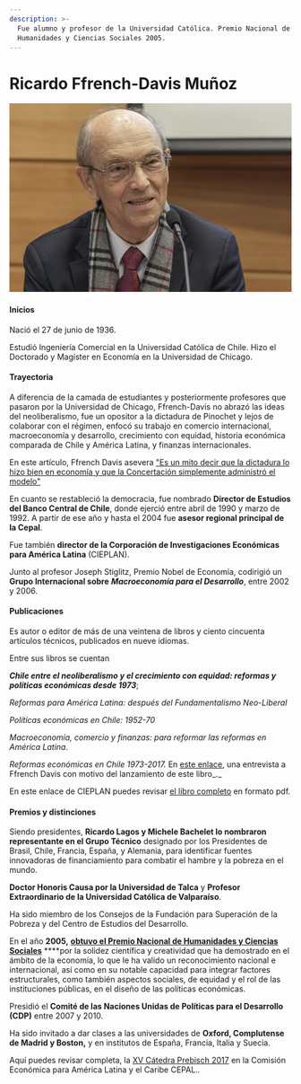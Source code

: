 ```yaml
---
description: >-
  Fue alumno y profesor de la Universidad Católica. Premio Nacional de
  Humanidades y Ciencias Sociales 2005.
---
```


# Ricardo Ffrench-Davis Muñoz

![Ricardo Ffrench-Davis Mu&#xF1;oz. Foto: CEP Chile. ](../../.gitbook/assets/frenchdavis.jpg)

#### Inicios

Nació el 27 de junio de 1936.

Estudió Ingeniería Comercial en la Universidad Católica de Chile. Hizo el Doctorado y Magíster en Economía en la Universidad de Chicago. 

#### Trayectoria

A diferencia de la camada de estudiantes y posteriormente profesores que pasaron por la Universidad de Chicago, Ffrench-Davis no abrazó las ideas del neoliberalismo, fue un opositor a la dictadura de Pinochet y lejos de colaborar con el régimen, enfocó su trabajo en comercio internacional, macroeconomía y desarrollo, crecimiento con equidad, historia económica comparada de Chile y América Latina, y finanzas internacionales.

En este artículo, Ffrench Davis asevera ["Es un mito decir que la dictadura lo hizo bien en economía y que la Concertación simplemente administró el modelo"](https://www.elmostrador.cl/mercados/2018/03/19/ricardo-ffrench-davis-es-un-mito-decir-que-la-dictadura-lo-hizo-bien-en-economia-y-que-la-concertacion-simplemente-administro-el-modelo/)

En cuanto se restableció la democracia, fue nombrado **Director de Estudios del Banco Central de Chile**, donde ejerció entre abril de 1990 y marzo de 1992. A partir de ese año y hasta el 2004 fue **asesor regional principal de la Cepal**.

Fue también **director de la Corporación de Investigaciones Económicas para América Latina** \(CIEPLAN\).

Junto al profesor Joseph Stiglitz, Premio Nobel de Economía, codirigió un **Grupo Internacional sobre** _**Macroeconomía para el Desarrollo**_, entre 2002 y 2006.

#### Publicaciones

Es autor o editor de más de una veintena de libros y ciento cincuenta artículos técnicos, publicados en nueve idiomas.

Entre sus libros se cuentan

_**Chile entre el neoliberalismo y el crecimiento con equidad: reformas y políticas económicas desde 1973**_;

_Reformas para América Latina: después del Fundamentalismo Neo-Liberal_

_Políticas económicas en Chile: 1952-70_

_Macroeconomía, comercio y finanzas: para reformar las reformas en América Latina_.

_Reformas económicas en Chile 1973-2017._ En [este enlace](https://www.tele13radio.cl/podcast/fm/conversamos-con-ricardo-ffrench-davis-de-su-libro-reformas-economicas), una entrevista a Ffrench Davis con motivo del lanzamiento de este libro_._

En este enlace de CIEPLAN puedes revisar [el libro completo](http://www.cieplan.org/biblioteca/detalle.tpl?id=27) en formato pdf.

#### Premios y distinciones

Siendo presidentes, **Ricardo Lagos y Michele Bachelet lo nombraron representante en el Grupo Técnico** designado por los Presidentes de Brasil, Chile, Francia, España, y Alemania, para identificar fuentes innovadoras de financiamiento para combatir el hambre y la pobreza en el mundo.

**Doctor Honoris Causa por la Universidad de Talca** y **Profesor Extraordinario de la Universidad Católica de Valparaíso**.

Ha sido miembro de los Consejos de la Fundación para Superación de la Pobreza y del Centro de Estudios del Desarrollo.

En el año **2005,** [**obtuvo el Premio Nacional de Humanidades y Ciencias Sociales**](http://www.cieplan.org/biblioteca/detalle.tpl?id=27) ****por la solidez científica y creatividad que ha demostrado en el ámbito de la economía, lo que le ha valido un reconocimiento nacional e internacional, así como en su notable capacidad para integrar factores estructurales, como también aspectos sociales, de equidad y el rol de las instituciones públicas, en el diseño de las políticas económicas.

Presidió el **Comité de las Naciones Unidas de Políticas para el Desarrollo \(CDP\)** entre 2007 y 2010.

Ha sido invitado a dar clases a las universidades de **Oxford, Complutense de Madrid y Boston,** y en institutos de España, Francia, Italia y Suecia.

Aquí puedes revisar completa, la [XV Cátedra Prebisch 2017](https://www.cepal.org/es/videos/xv-catedra-prebisch-dictada-economista-ricardo-ffrench-davis) en la Comisión Económica para América Latina y el Caribe CEPAL..

